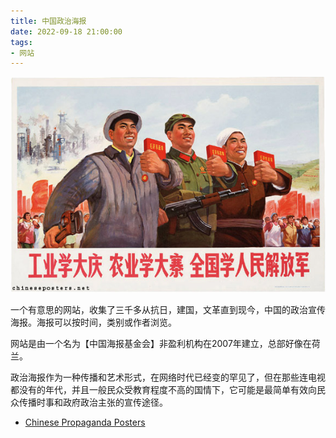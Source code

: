 ```yaml
---
title: 中国政治海报
date: 2022-09-18 21:00:00
tags: 
- 网站
---
```


![](/images/202209182100.jpg)

一个有意思的网站，收集了三千多从抗日，建国，文革直到现今，中国的政治宣传海报。海报可以按时间，类别或作者浏览。


网站是由一个名为【中国海报基金会】非盈利机构在2007年建立，总部好像在荷兰。

政治海报作为一种传播和艺术形式，在网络时代已经变的罕见了，但在那些连电视都没有的年代，并且一般民众受教育程度不高的国情下，它可能是最简单有效向民众传播时事和政府政治主张的宣传途径。

- [Chinese Propaganda Posters](https://chineseposters.net/)
